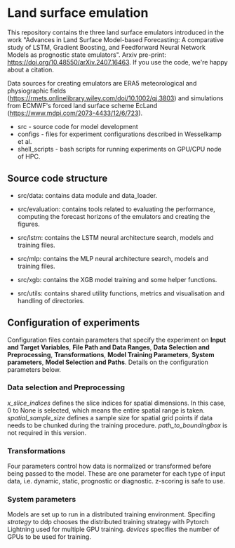 # Land surface emulation

This repository contains the three land surface emulators introduced in the work "Advances in Land Surface Model-based Forecasting: A comparative study of LSTM, Gradient Boosting, and Feedforward Neural Network Models as prognostic state emulators". Arxiv pre-print: https://doi.org/10.48550/arXiv.2407.16463. If you use the code, we're happy about a citation.

Data sources for creating emulators are ERA5 meteorological and physiographic fields (https://rmets.onlinelibrary.wiley.com/doi/10.1002/qj.3803) and simulations from ECMWF's forced land surface scheme EcLand (https://www.mdpi.com/2073-4433/12/6/723).

- src - source code for model development
- configs - files for experiment configurations described in Wesselkamp et al.
- shell_scripts - bash scripts for running experiments on GPU/CPU node of HPC.

## Source code structure 

- src/data: contains data module and data_loader.

- src/evaluation: contains tools related to evaluating the performance, computing the forecast horizons of the emulators and creating the figures.
  
- src/lstm: contains the LSTM neural architecture search, models and training files.

- src/mlp: contains the MLP neural architecture search, models and training files.

- src/xgb: contains the XGB model training and some helper functions.

- src/utils: contains shared utility functions, metrics and visualisation and handling of directories.


## Configuration of experiments

Configuration files contain parameters that specify the experiment on **Input and Target Variables**, **File Path and Data Ranges**, **Data Selection and Preprocessing**, **Transformations**, **Model Training Parameters**, **System parameters**, **Model Selection and Paths**. Details on the configuration parameters below.

### Data selection and Preprocessing

*x_slice_indices* defines the slice indices for spatial dimensions. In this case, 0 to None is selected, which means the entire spatial range is taken. 
*spatial_sample_size* defines a sample size for spatial grid points if data needs to be chunked during the training procedure.
*path_to_boundingbox* is not required in this version.

### Transformations

Four parameters control how data is normalized or transformed before being passed to the model. These are one parameter for each type of input data, i.e. dynamic, static, prognostic or diagnostic. z-scoring is safe to use.

### System parameters

Models are set up to run in a distributed training environment. Specifing *strategy* to ddp chooses the distributed training strategy with Pytorch Lightning used for multiple GPU training. *devices* specifies the number of GPUs to be used for training. 
